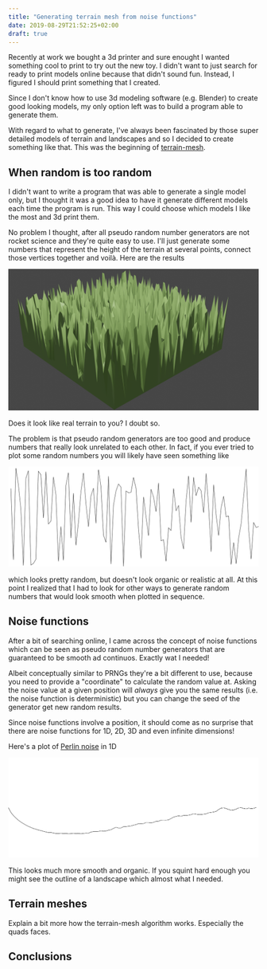 ```yaml
---
title: "Generating terrain mesh from noise functions"
date: 2019-08-29T21:52:25+02:00
draft: true
---
```


Recently at work we bought a 3d printer and sure enought I wanted something
cool to print to try out the new toy. I didn't want to just search for ready to
print models online because that didn't sound fun. Instead, I figured I should
print something that I created.

Since I don't know how to use 3d modeling software (e.g. Blender) to create
good looking models, my only option left was to build a program able to
generate them.

With regard to what to generate, I've always been fascinated by those super
detailed models of terrain and landscapes and so I decided to create something
like that. This was the beginning of [terrain-mesh][terrain-mesh].


## When random is too random

I didn't want to write a program that was able to generate a single model only,
but I thought it was a good idea to have it generate different models each time
the program is run. This way I could choose which models I like the most and 3d
print them.

No problem I thought, after all pseudo random number generators are not rocket
science and they're quite easy to use. I'll just generate some numbers that
represent the height of the terrain at several points, connect those vertices
together and voilà. Here are the results

![random-terrain](/post/terrain-mesh/random-terrain.png)

Does it look like real terrain to you? I doubt so.

The problem is that pseudo random generators are too good and produce numbers
that really look unrelated to each other. In fact, if you ever tried to plot
some random numbers you will likely have seen something like

![random-plot](/post/terrain-mesh/random-plot.svg)

which looks pretty random, but doesn't look organic or realistic at all. At
this point I realized that I had to look for other ways to generate random
numbers that would look smooth when plotted in sequence.


## Noise functions

After a bit of searching online, I came across the concept of noise functions
which can be seen as pseudo random number generators that are guaranteed to be
smooth ad continuos. Exactly wat I needed!

Albeit conceptually similar to PRNGs they're a bit different to use, because
you need to provide a "coordinate" to calculate the random value at. Asking the
noise value at a given position will _always_ give you the same results (i.e.
the noise function is deterministic) but you can change the seed of the
generator get new random results.

Since noise functions involve a position, it should come as no surprise that
there are noise functions for 1D, 2D, 3D and even infinite dimensions!

Here's a plot of [Perlin noise][perlin-noise] in 1D

![noise-plot](/post/terrain-mesh/noise-plot.svg)

This looks much more smooth and organic. If you squint hard enough you might
see the outline of a landscape which almost what I needed.


## Terrain meshes

Explain a bit more how the terrain-mesh algorithm works. Especially the quads
faces.


## Conclusions

[terrain-mesh]: https://github.com/d-dorazio/terrain-mesh
[perlin-noise]: https://en.wikipedia.org/wiki/Perlin_noise
